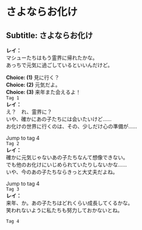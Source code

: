 # さよならお化け

  
## Subtitle: さよならお化け
  
**レイ：**  
マシューたちはもう霊界に帰れたかな。  
あっちで元気に過ごしているといいんだけど。  
  
**Choice: (1)**  見に行く？  
**Choice: (2)**  元気だよ。  
**Choice: (3)**  来年また会えるよ！  
`Tag 1`  
**レイ：**  
え？　れ、霊界に？  
いや、確かにあの子たちには会いたいけど……  
お化けの世界に行くのは、その、少しだけ心の準備が……  
  
Jump to tag 4  
`Tag 2`  
**レイ：**  
確かに元気じゃないあの子たちなんて想像できない。  
でも他のお化けにいじめられていたりしないかな……  
いや、今のあの子たちならきっと大丈夫だよね。  
  
Jump to tag 4  
`Tag 3`  
**レイ：**  
来年、か。あの子たちはどれくらい成長してくるかな。  
笑われないように私たちも努力しておかないとね。  
  
`Tag 4`  
